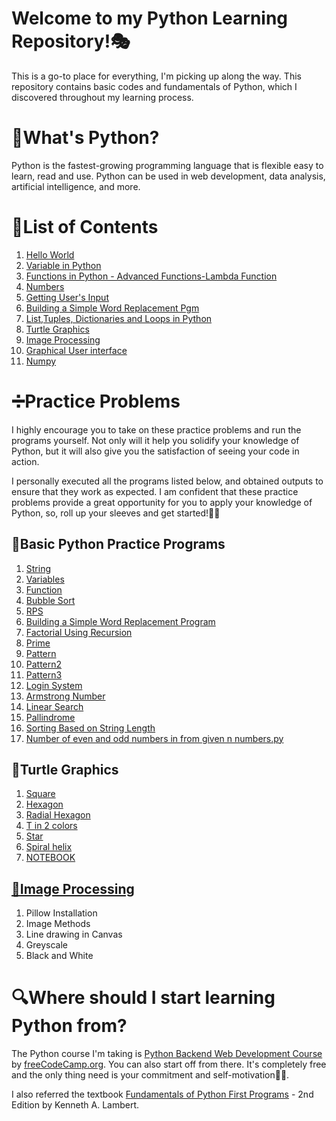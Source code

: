 # Welcome to my Python Learning Repository!🎭
 This is a go-to place for everything, I'm picking up along the way. This repository contains basic codes and fundamentals of Python, which I discovered throughout my learning process.

# 🐍What's Python?
Python is the fastest-growing programming language that is flexible easy to learn, read and use. Python can be used in web development, data analysis, artificial intelligence, and more.

# 📃List of Contents

1. [Hello World](https://github.com/meghaarajeev/Python-learning-repository-/blob/main/1.Hello%20World.md)
2. [Variable in Python](https://github.com/meghaarajeev/Python-learning-repository-/blob/main/2.Variable%20in%20Python.md)
3. [Functions in Python - Advanced Functions-Lambda Function](https://github.com/meghaarajeev/Python-learning-repository-/blob/main/3.Functions%20in%20Python.md)
4. [Numbers](https://github.com/meghaarajeev/Python-learning-repository-/blob/main/4.Numbers.md)
5. [Getting User's Input](https://github.com/meghaarajeev/Python-learning-repository-/blob/main/5.Getting%20User's%20Input.md)
6. [Building a Simple Word Replacement Pgm](https://github.com/meghaarajeev/Python-learning-repository-/blob/main/Codes/6.Building%20a%20Simple%20Word%20Replacement%20Pgm.py)
7. [List,Tuples, Dictionaries and Loops in Python](https://github.com/meghaarajeev/Python-learning-repository-/blob/main/7.List%20in%20Python.md)
8. [Turtle Graphics](https://github.com/meghaarajeev/Python-learning-repository-/blob/main/8.%20Turtle%20Graphics.md)
9. [Image Processing](https://github.com/meghaarajeev/Python-learning-repository-/blob/main/9.%20Image%20processing.md)
10. [Graphical User interface](https://github.com/meghaarajeev/Python-learning-repository-/blob/main/10%20.%20Grahical%20User%20Interface%20(GUI).md)
11. [Numpy](https://github.com/meghaarajeev/Python-learning-repository-/blob/main/11.%20Numpy.md)
# ➗Practice Problems
I highly encourage you to take on these practice problems and run the programs yourself. Not only will it help you solidify your knowledge of Python, but it will also give you the satisfaction of seeing your code in action.

I personally executed all the programs listed below, and obtained outputs to ensure that they work as expected. I am confident that these practice problems provide a great opportunity for you to apply your knowledge of Python, so, roll up your sleeves and get started!💪🏼

## 🐍Basic Python Practice Programs
1. [String](https://github.com/meghaarajeev/Python-learning-repository-/blob/main/Codes/1.String.py)
2. [Variables](https://github.com/meghaarajeev/Python-learning-repository-/blob/main/Codes/7.Factorial%20using%20recursion.py)
3. [Function](https://github.com/meghaarajeev/Python-learning-repository-/blob/main/Codes/2.variables.py)
4. [Bubble Sort](https://github.com/meghaarajeev/Python-learning-repository-/blob/main/Codes/4.Bubblesort.py)
5. [RPS](https://github.com/meghaarajeev/Python-learning-repository-/blob/main/Codes/5.rock-paper-scissor.py)
6. [Building a Simple Word Replacement Program](https://github.com/meghaarajeev/Python-learning-repository-/blob/main/Codes/6.Building%20a%20Simple%20Word%20Replacement%20Pgm.py)
7. [Factorial Using Recursion](https://github.com/meghaarajeev/Python-learning-repository-/blob/main/Codes/7.Factorial%20using%20recursion.py)
8. [Prime](https://github.com/meghaarajeev/Python-learning-repository-/blob/main/Codes/8.Prime.py)
9. [Pattern](https://github.com/meghaarajeev/Python-learning-repository-/blob/main/Codes/9.%20Pattern.py)
10. [Pattern2](https://github.com/meghaarajeev/Python-learning-repository-/blob/main/Codes/10.Pattern2.py)
11. [Pattern3](https://github.com/meghaarajeev/Python-learning-repository-/blob/main/Codes/11.%20Pattern3.py)
12. [Login System](https://github.com/meghaarajeev/Python-learning-repository-/blob/main/Codes/12.Login%20System.py)
13. [Armstrong Number](https://github.com/meghaarajeev/Python-learning-repository-/blob/main/Codes/13.%20ArmstrongNumber.py)
14. [Linear Search](https://github.com/meghaarajeev/Python-learning-repository-/blob/main/Codes/14.%20Linear%20Search.py)
15. [Pallindrome](https://github.com/meghaarajeev/Python-learning-repository-/blob/main/Codes/15.%20Pallindrome.py)
16. [Sorting Based on String Length](https://github.com/meghaarajeev/Python-learning-repository-/blob/main/Codes/16.%20Sorting%20based%20on%20String%20length.py)
17. [Number of even and odd numbers in from given n numbers.py](https://github.com/meghaarajeev/Python-learning-repository-/tree/main/Codes)

## 🐢Turtle Graphics

1. [Square](https://github.com/meghaarajeev/Python-learning-repository-/blob/main/Codes/17.%20Turtle-Square.py)
2. [Hexagon](https://github.com/meghaarajeev/Python-learning-repository-/blob/main/Codes/18.%20Turtle-Hexagon.py)
3. [Radial Hexagon](https://github.com/meghaarajeev/Python-learning-repository-/blob/main/Codes/19.%20Turtle-Radialhexagon.py)
4. [T in 2 colors](https://github.com/meghaarajeev/Python-learning-repository-/blob/main/Codes/20.%20Turtle%20-%20T%20in%202%20colors.py)
5.  [Star](https://github.com/meghaarajeev/Python-learning-repository-/blob/main/Codes/21.%20Turtle-Star.py)
6. [Spiral helix](https://github.com/meghaarajeev/Python-learning-repository-/blob/main/Codes/22.%20Spiral%20Helix.py)
7. [NOTEBOOK](https://github.com/meghaarajeev/Python-learning-repository-/blob/main/Codes/24.%20Turtle.ipynb)

## [📸Image Processing](https://github.com/meghaarajeev/Python-learning-repository-/blob/main/Codes/ImageProcessing.ipynb)

1. Pillow Installation
2. Image Methods
3. Line drawing in Canvas
4. Greyscale
5. Black and White

# 🔍Where should I start learning Python from?

The Python course I'm taking is [Python Backend Web Development Course](https://www.youtube.com/watch?v=jBzwzrDvZ18) by [freeCodeCamp.org](https://www.youtube.com/@freecodecamp). You can also start off from there. It's completely free and the only thing need is your commitment and self-motivation💪🏿.

I also referred the textbook [Fundamentals of Python First Programs](https://z-library.se/book/3703891/dde88b/fundamentals-of-python-first-programs-2nd-edition.html) - 2nd Edition by Kenneth A. Lambert. 

